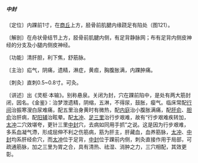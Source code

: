 ##### 中封

〔定位〕内踝前1寸，在[商丘](https://www.gmzyjc.com/read/zjs/zjs3.1.4-6-0.0.1.3.5.md)上方，胫骨前肌腱内缘跷足有陷处（图121）。

〔解剖〕在舟状骨结节上方，胫骨前肌腱内侧，有足背静脉网；布有足背内侧皮神经的分支及小腿内侧皮神经。

〔功能〕清肝胆，利下焦，舒筋脉。

〔主治〕疝气，阴痛，遗精，淋症，黄疸，胸腹胀满，内踝肿痛。

〔刺灸〕直刺0.5~0.8寸。可灸。

〔讲述〕出《灵枢·本输》。别称悬泉。关闭为封，穴在踝前陷中，是处有两大筋封闭，因名。《金鉴》：治梦泄遗精，阴缩，五淋，不得尿，鼓胀，瘿气。临床常配[行间](https://www.gmzyjc.com/read/zjs/zjs3.1.9-12-0.0.4.3.2.md)治振寒溲白尿难痛，配五里治身黄时有微热，配[内庭](https://www.gmzyjc.com/read/zjs/zjs3.1.1-3-0.1.3.3.44.md)治小腹胀满痛，配[肝俞](https://www.gmzyjc.com/read/zjs/zjs3.1.7-8-0.0.1.3.18.md)、[胆俞](https://www.gmzyjc.com/read/zjs/zjs3.1.7-8-0.0.1.3.19.md)治肝病，配[阳辅](https://www.gmzyjc.com/read/zjs/zjs3.1.9-12-0.0.3.3.38.md)治眩晕。配[太冲](https://www.gmzyjc.com/read/zjs/zjs3.1.9-12-0.0.4.3.3.md)、[足三里](https://www.gmzyjc.com/read/zjs/zjs3.1.1-3-0.1.3.3.36.md)治行步艰难，故有“行步艰难疾转加，[太冲](https://www.gmzyjc.com/read/zjs/zjs3.1.9-12-0.0.4.3.3.md)二穴效堪夸，更针三里[中封](https://www.gmzyjc.com/read/zjs/zjs3.1.9-12-0.0.4.3.4.md)穴，去病如同用手抓”之说。这是因为行步艰难，多系血凝气滯，形成屈伸不利之伤筋病，筋为肝主，肝藏血，血养筋脉，[太冲](https://www.gmzyjc.com/read/zjs/zjs3.1.9-12-0.0.4.3.3.md)、[中封](https://www.gmzyjc.com/read/zjs/zjs3.1.9-12-0.0.4.3.4.md)均系肝经俞穴，而[太冲](https://www.gmzyjc.com/read/zjs/zjs3.1.9-12-0.0.4.3.3.md)位于足背，[中封](https://www.gmzyjc.com/read/zjs/zjs3.1.9-12-0.0.4.3.4.md)位于踝前内侧，刺灸直接作用于局部，可疏通筋脉，加之三里为胃之合，具有清热、祛湿、消肿之力，三穴相配，其效更彰。
